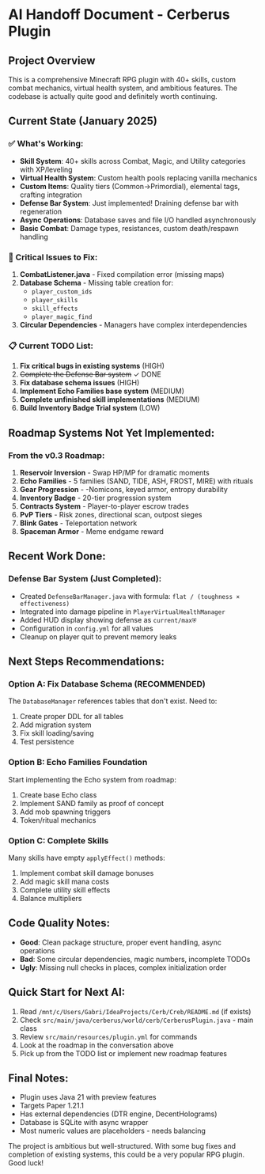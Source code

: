 # AI Handoff Document - Cerberus Plugin

## Project Overview
This is a comprehensive Minecraft RPG plugin with 40+ skills, custom combat mechanics, virtual health system, and ambitious features. The codebase is actually quite good and definitely worth continuing.

## Current State (January 2025)

### ✅ What's Working:
- **Skill System**: 40+ skills across Combat, Magic, and Utility categories with XP/leveling
- **Virtual Health System**: Custom health pools replacing vanilla mechanics
- **Custom Items**: Quality tiers (Common→Primordial), elemental tags, crafting integration
- **Defense Bar System**: Just implemented! Draining defense bar with regeneration
- **Async Operations**: Database saves and file I/O handled asynchronously
- **Basic Combat**: Damage types, resistances, custom death/respawn handling

### 🐛 Critical Issues to Fix:
1. **CombatListener.java** - Fixed compilation error (missing maps)
2. **Database Schema** - Missing table creation for:
   - `player_custom_ids`
   - `player_skills` 
   - `skill_effects`
   - `player_magic_find`
3. **Circular Dependencies** - Managers have complex interdependencies

### 📋 Current TODO List:
1. **Fix critical bugs in existing systems** (HIGH)
2. ~~Complete the Defense Bar system~~ ✓ DONE
3. **Fix database schema issues** (HIGH)
4. **Implement Echo Families base system** (MEDIUM)
5. **Complete unfinished skill implementations** (MEDIUM)
6. **Build Inventory Badge Trial system** (LOW)

## Roadmap Systems Not Yet Implemented:

### From the v0.3 Roadmap:
1. **Reservoir Inversion** - Swap HP/MP for dramatic moments
2. **Echo Families** - 5 families (SAND, TIDE, ASH, FROST, MIRE) with rituals
3. **Gear Progression** - -Nomicons, keyed armor, entropy durability
4. **Inventory Badge** - 20-tier progression system
5. **Contracts System** - Player-to-player escrow trades
6. **PvP Tiers** - Risk zones, directional scan, outpost sieges
7. **Blink Gates** - Teleportation network
8. **Spaceman Armor** - Meme endgame reward

## Recent Work Done:

### Defense Bar System (Just Completed):
- Created `DefenseBarManager.java` with formula: `flat / (toughness × effectiveness)`
- Integrated into damage pipeline in `PlayerVirtualHealthManager`
- Added HUD display showing defense as `current/max⛨`
- Configuration in `config.yml` for all values
- Cleanup on player quit to prevent memory leaks

## Next Steps Recommendations:

### Option A: Fix Database Schema (RECOMMENDED)
The `DatabaseManager` references tables that don't exist. Need to:
1. Create proper DDL for all tables
2. Add migration system
3. Fix skill loading/saving
4. Test persistence

### Option B: Echo Families Foundation
Start implementing the Echo system from roadmap:
1. Create base Echo class
2. Implement SAND family as proof of concept
3. Add mob spawning triggers
4. Token/ritual mechanics

### Option C: Complete Skills
Many skills have empty `applyEffect()` methods:
1. Implement combat skill damage bonuses
2. Add magic skill mana costs
3. Complete utility skill effects
4. Balance multipliers

## Code Quality Notes:
- **Good**: Clean package structure, proper event handling, async operations
- **Bad**: Some circular dependencies, magic numbers, incomplete TODOs
- **Ugly**: Missing null checks in places, complex initialization order

## Quick Start for Next AI:
1. Read `/mnt/c/Users/Gabri/IdeaProjects/Cerb/Creb/README.md` (if exists)
2. Check `src/main/java/cerberus/world/cerb/CerberusPlugin.java` - main class
3. Review `src/main/resources/plugin.yml` for commands
4. Look at the roadmap in the conversation above
5. Pick up from the TODO list or implement new roadmap features

## Final Notes:
- Plugin uses Java 21 with preview features
- Targets Paper 1.21.1
- Has external dependencies (DTR engine, DecentHolograms)
- Database is SQLite with async wrapper
- Most numeric values are placeholders - needs balancing

The project is ambitious but well-structured. With some bug fixes and completion of existing systems, this could be a very popular RPG plugin. Good luck!